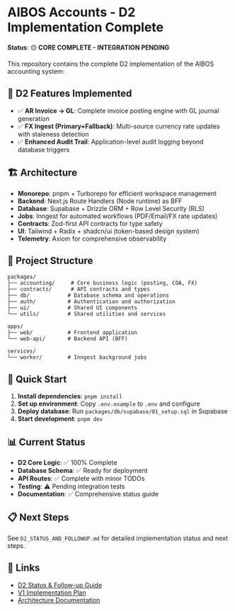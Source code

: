 # AIBOS Accounts - D2 Implementation Complete

**Status**: 🟡 **CORE COMPLETE - INTEGRATION PENDING**

This repository contains the complete D2 implementation of the AIBOS accounting system:

## 🎯 D2 Features Implemented

- ✅ **AR Invoice → GL**: Complete invoice posting engine with GL journal generation
- ✅ **FX Ingest (Primary+Fallback)**: Multi-source currency rate updates with staleness detection
- ✅ **Enhanced Audit Trail**: Application-level audit logging beyond database triggers

## 🏗️ Architecture

- **Monorepo**: pnpm + Turborepo for efficient workspace management
- **Backend**: Next.js Route Handlers (Node runtime) as BFF
- **Database**: Supabase + Drizzle ORM + Row Level Security (RLS)
- **Jobs**: Inngest for automated workflows (PDF/Email/FX rate updates)
- **Contracts**: Zod-first API contracts for type safety
- **UI**: Tailwind + Radix + shadcn/ui (token-based design system)
- **Telemetry**: Axiom for comprehensive observability

## 📁 Project Structure

```
packages/
├── accounting/     # Core business logic (posting, COA, FX)
├── contracts/      # API contracts and types
├── db/            # Database schema and operations
├── auth/          # Authentication and authorization
├── ui/            # Shared UI components
└── utils/         # Shared utilities and services

apps/
├── web/           # Frontend application
└── web-api/       # Backend API (BFF)

services/
└── worker/        # Inngest background jobs
```

## 🚀 Quick Start

1. **Install dependencies**: `pnpm install`
2. **Set up environment**: Copy `.env.example` to `.env` and configure
3. **Deploy database**: Run `packages/db/supabase/01_setup.sql` in Supabase
4. **Start development**: `pnpm dev`

## 📊 Current Status

- **D2 Core Logic**: ✅ 100% Complete
- **Database Schema**: ✅ Ready for deployment
- **API Routes**: ✅ Complete with minor TODOs
- **Testing**: ⚠️ Pending integration tests
- **Documentation**: ✅ Comprehensive status guide

## 📋 Next Steps

See `D2_STATUS_AND_FOLLOWUP.md` for detailed implementation status and next steps.

## 🔗 Links

- [D2 Status & Follow-up Guide](./D2_STATUS_AND_FOLLOWUP.md)
- [V1 Implementation Plan](./FINAL_NON-OPTIONAL_PLAN_V1.md)
- [Architecture Documentation](./docs/ARCHITECTURE.md)
